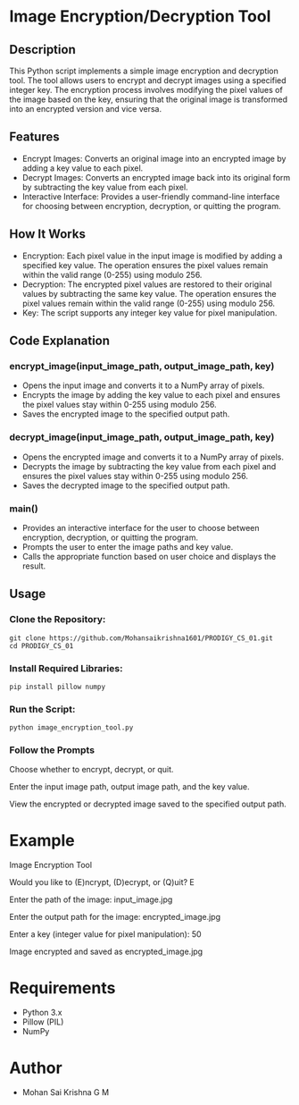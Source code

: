 # Image Encryption/Decryption Tool

## Description
This Python script implements a simple image encryption and decryption tool. The tool allows users to encrypt and decrypt images using a specified integer key. The encryption process involves modifying the pixel values of the image based on the key, ensuring that the original image is transformed into an encrypted version and vice versa.

## Features
- Encrypt Images: Converts an original image into an encrypted image by adding a key value to each pixel.
- Decrypt Images: Converts an encrypted image back into its original form by subtracting the key value from each pixel.
- Interactive Interface: Provides a user-friendly command-line interface for choosing between encryption, decryption, or quitting the program.

## How It Works
- Encryption: Each pixel value in the input image is modified by adding a specified key value. The operation ensures the pixel values remain within the valid range (0-255) using modulo 256.
- Decryption: The encrypted pixel values are restored to their original values by subtracting the same key value. The operation ensures the pixel values remain within the valid range (0-255) using modulo 256.
- Key: The script supports any integer key value for pixel manipulation.

## Code Explanation
### encrypt_image(input_image_path, output_image_path, key)
- Opens the input image and converts it to a NumPy array of pixels.
- Encrypts the image by adding the key value to each pixel and ensures the pixel values stay within 0-255 using modulo 256.
- Saves the encrypted image to the specified output path.

### decrypt_image(input_image_path, output_image_path, key)
- Opens the encrypted image and converts it to a NumPy array of pixels.
- Decrypts the image by subtracting the key value from each pixel and ensures the pixel values stay within 0-255 using modulo 256.
- Saves the decrypted image to the specified output path.

### main()
- Provides an interactive interface for the user to choose between encryption, decryption, or quitting the program.
- Prompts the user to enter the image paths and key value.
- Calls the appropriate function based on user choice and displays the result.


## Usage
### Clone the Repository:

    git clone https://github.com/Mohansaikrishna1601/PRODIGY_CS_01.git
    cd PRODIGY_CS_01

### Install Required Libraries:

    pip install pillow numpy

### Run the Script:

    python image_encryption_tool.py
    
### Follow the Prompts

Choose whether to encrypt, decrypt, or quit.

Enter the input image path, output image path, and the key value.

View the encrypted or decrypted image saved to the specified output path.

# Example 
Image Encryption Tool

Would you like to (E)ncrypt, (D)ecrypt, or (Q)uit? E

Enter the path of the image: input_image.jpg

Enter the output path for the image: encrypted_image.jpg

Enter a key (integer value for pixel manipulation): 50

Image encrypted and saved as encrypted_image.jpg

# Requirements  
- Python 3.x
- Pillow (PIL)
- NumPy

# Author
- Mohan Sai Krishna G M

